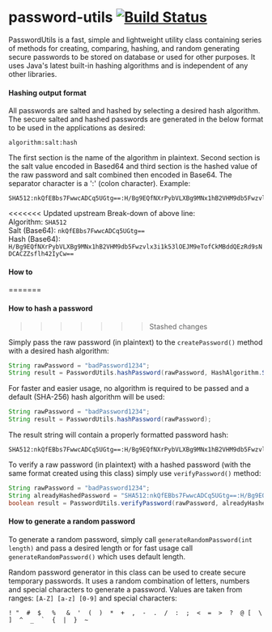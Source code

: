 # password-utils [![Build Status](https://travis-ci.org/farbodsafaei/password-utils.svg?branch=master)](https://travis-ci.org/farbodsafaei/password-utils)

PasswordUtils is a fast, simple and lightweight utility class containing series of methods for creating, comparing, hashing, and random generating secure passwords to be stored on database or used for other purposes. It uses Java's latest built-in hashing algorithms and is independent of any other libraries.

#### Hashing output format

All passwords are salted and hashed by selecting a desired hash algorithm. The secure salted and hashed passwords are generated in the below format to be used in the applications as desired:

```
algorithm:salt:hash
```

The first section is the name of the algorithm in plaintext. Second section is the salt value encoded in Based64 and third section is the hashed value of the raw password and salt combined then encoded in Base64. The separator character is a ':' (colon character). Example:

```
SHA512:nkQfEBbs7FwwcADCq5UGtg==:H/Bg9EQfNXrPybVLXBg9MNx1hB2VHM9db5Fwzvlx3i1k53lOEJM9eTofCkMBddQEzRd9sNDCACZZsflh42IyCw==
```

<<<<<<< Updated upstream
Break-down of above line:  
Algorithm: ```SHA512```  
Salt (Base64): ```nkQfEBbs7FwwcADCq5UGtg==```  
Hash (Base64): ```H/Bg9EQfNXrPybVLXBg9MNx1hB2VHM9db5Fwzvlx3i1k53lOEJM9eTofCkMBddQEzRd9sNDCACZZsflh42IyCw==```  

#### How to
=======
#### How to hash a password
>>>>>>> Stashed changes

Simply pass the raw password (in plaintext) to the ```createPassword()``` method with a desired hash algorithm:

```java
String rawPassword = "badPassword1234";
String result = PasswordUtils.hashPassword(rawPassword, HashAlgorithm.SHA512);
```

For faster and easier usage, no algorithm is required to be passed and a default (SHA-256) hash algorithm will be used:
  
```java
String rawPassword = "badPassword1234";
String result = PasswordUtils.hashPassword(rawPassword);
```

The result string will contain a properly formatted password hash:  

```
SHA512:nkQfEBbs7FwwcADCq5UGtg==:H/Bg9EQfNXrPybVLXBg9MNx1hB2VHM9db5Fwzvlx3i1k53lOEJM9eTofCkMBddQEzRd9sNDCACZZsflh42IyCw==
```

To verify a raw password (in plaintext) with a hashed password (with the same format created using this class) simply use ```verifyPassword()``` method:

```java
String rawPassword = "badPassword1234";
String alreadyHashedPassword = "SHA512:nkQfEBbs7FwwcADCq5UGtg==:H/Bg9EQfNXrPybVLXBg9MNx1hB2VHM9db5Fwzvlx3i1k53lOEJM9eTofCkMBddQEzRd9sNDCACZZsflh42IyCw==";
boolean result = PasswordUtils.verifyPassword(rawPassword, alreadyHashedPassword);
```

#### How to generate a random password

To generate a random password, simply call ```generateRandomPassword(int length)``` and pass a desired length or for fast usage call ```generateRandomPassword()``` which uses default length.


Random password generator in this class can be used to create secure temporary passwords. It uses a random combination of letters, numbers and special characters to generate a password. Values are taken from ranges: ```[A-Z] [a-z] [0-9]``` and special characters:
 
```! "  #  $   %   &  '  (  )  *  +  ,  -  .  /  :  ;  <  =  >  ?  @ [  \  ]  ^  _  `  {  |  }  ~```   

 
